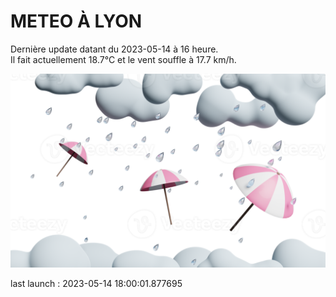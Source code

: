 # METEO À LYON

Dernière update datant du 2023-05-14 à 16 heure.  
Il fait actuellement 18.7°C et le vent souffle à 17.7 km/h.      

![](./.github/rain.png)

last launch : 2023-05-14 18:00:01.877695
